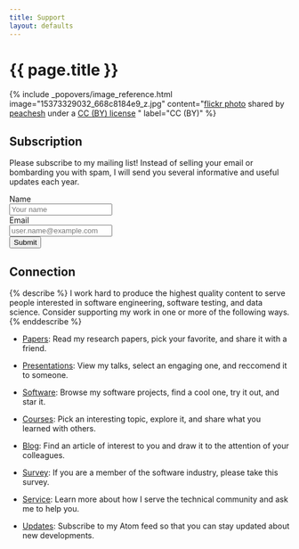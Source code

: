 ```yaml
---
title: Support
layout: defaults
---
```


# {{ page.title }}

<!-- Include header image -->
{% include _popovers/image_reference.html image="15373329032_668c8184e9_z.jpg" content="<a title='Light bulbs' href='https://flickr.com/photos/126725739@N05/15373329032'>flickr photo</a> shared by <a href='https://flickr.com/people/126725739@N05'>peachesh</a> under a <a href='https://creativecommons.org/licenses/by/2.0/'>CC (BY) license</a> </small>" label="CC (BY)" %}

## Subscription

Please subscribe to my mailing list! Instead of selling your email or bombarding you with spam, I will send you several
informative and useful updates each year. <br>

<form method="POST" action="https://getsimpleform.com/messages?form_api_token=036ec14e0a86e2bf39ae488655d68c50">

  <div class="form-group">
    <label for="name">Name</label >
    <div class="row">
      <div class="col mb-3">
        <input type="text" class="form-control" name="name" id="name" placeholder="Your name" required>
      </div>
    </div>
  </div>

  <div class="form-group">
    <label for="reply_to">Email</label>
    <div class="row">
      <div class="col">
        <input type="email" class="form-control" name="reply_to" id="reply_to" placeholder="user.name@example.com" required>
      </div>
    </div>
  </div>

  <div class="form-group">
    <button type="submit" class="btn btn-info">Submit</button>
    <input type="hidden" name="redirect_to" value="https://www.gregorykapfhammer.com/emailthanks/"/>
    <input type="hidden" name="_subject" value="Updates from Gregory M. Kapfhammer"/>
    <input type="hidden" name="_format" value="plain"/>
  </div>

</form>

## Connection

{% describe %}
I work hard to produce the highest quality content to serve people interested in software engineering, software testing,
and data science. Consider supporting my work in one or more of the following ways.
{% enddescribe %}

<ul class="fa-ul">

<li><i class="fa-li fa fa-lightbulb-o fa-lg"></i><a class="major" href="{{site.baseurl}}research/papers/">Papers</a>:
Read my research papers, pick your favorite, and share it with a friend.</li> <p>

<li><i class="fa-li fa fa-lightbulb-o fa-lg"></i><a class="major" href="{{site.baseurl}}research/presentations/">Presentations</a>:
View my talks, select an engaging one, and reccomend it to someone.</li> <p>

<li><i class="fa-li fa fa-lightbulb-o fa-lg"></i><a class="major" href="{{site.baseurl}}software/">Software</a>:
Browse my software projects, find a cool one, try it out, and star it.</li.> <p>

<li><i class="fa-li fa fa-lightbulb-o fa-lg"></i><a class="major" href="{{site.baseurl}}teaching/">Courses</a>:
Pick an interesting topic, explore it, and share what you learned with others.</li> <p>

<li><i class="fa-li fa fa-lightbulb-o fa-lg"></i><a class="major" href="{{site.baseurl}}blog/">Blog</a>:
Find an article of interest to you and draw it to the attention of your colleagues.</li> <p>

<li><i class="fa-li fa fa-lightbulb-o fa-lg"></i><a class="major" href="{{site.baseurl}}seed/">Survey</a>:
If you are a member of the software industry, please take this survey.</li> <p>

<li><i class="fa-li fa fa-lightbulb-o fa-lg"></i><a class="major" href="{{site.baseurl}}service/">Service</a>:
Learn more about how I serve the technical community and ask me to help you.</li> <p>

<li><i class="fa-li fa fa-lightbulb-o fa-lg"></i><a class="major" href="{{site.baseurl}}feed/">Updates</a>:
Subscribe to my Atom feed so that you can stay updated about new developments.</li> <p>

</ul>
